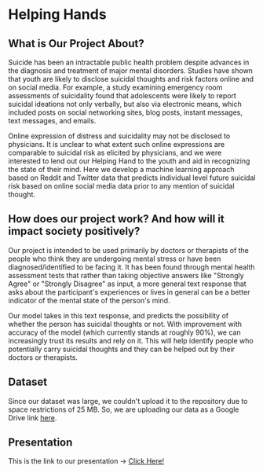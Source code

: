 # Helping Hands



## What is Our Project About?

Suicide has been an intractable public health problem despite advances in the diagnosis and treatment of major mental disorders. Studies have shown that youth are likely to disclose suicidal thoughts and risk factors online and on social media. For example, a study examining emergency room assessments of suicidality found that adolescents were likely to report suicidal ideations not only verbally, but also via electronic means, which included posts on social networking sites, blog posts, instant messages, text messages, and emails.

Online expression of distress and suicidality may not be disclosed to physicians. It is unclear to what extent such online expressions are comparable to suicidal risk as elicited by physicians, and we were interested to lend out our Helping Hand to the youth and aid in recognizing the state of their mind. Here we develop a machine learning approach based on Reddit and Twitter data that predicts individual level future suicidal risk based on online social media data prior to any mention of suicidal thought.

## How does our project work? And how will it impact society positively?

Our project is intended to be used primarily by doctors or therapists of the people who think they are undergoing mental stress or have been diagnosed/identified to be facing it. It has been found through mental health assessment tests that rather than taking objective answers like "Strongly Agree" or "Strongly Disagree" as input, a more general text response that asks about the participant's experiences or lives in general can be a better indicator of the mental state of the person's mind.

Our model takes in this text response, and predicts the possibility of whether the person has suicidal thoughts or not. With improvement with accuracy of the model (which currently stands at roughly 90%), we can increasingly trust its results and rely on it.  This will help identify people who potentially carry suicidal thoughts and they can be helped out by their doctors or therapists.

## Dataset

Since our dataset was large, we couldn't upload it to the repository due to space restrictions of 25 MB. So, we are uploading our data as a Google Drive link [here](https://drive.google.com/file/d/1f_YYS-dN8fjjQFrR60vtKKlIYivu3kqU/view?usp=sharing).

## Presentation

This is the link to our presentation -> [Click Here!](https://docs.google.com/presentation/d/12tAqcnzIkWKdH9HclqDC69s7dIlLCjDhREpeyOQGeCo/edit?usp=sharing)

